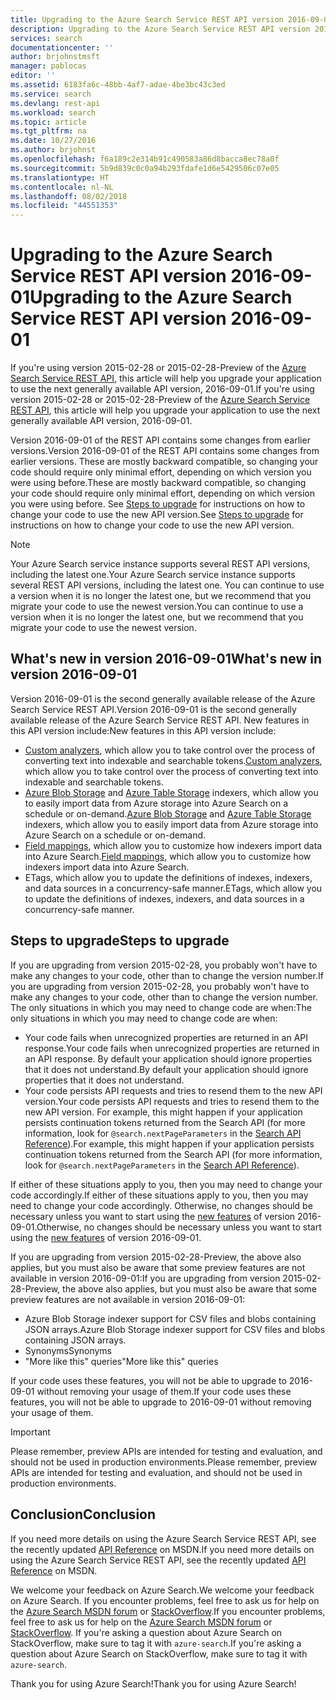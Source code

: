 ```yaml
---
title: Upgrading to the Azure Search Service REST API version 2016-09-01 | Microsoft Docs
description: Upgrading to the Azure Search Service REST API version 2016-09-01
services: search
documentationcenter: ''
author: brjohnstmsft
manager: pablocas
editor: ''
ms.assetid: 6183fa6c-48bb-4af7-adae-4be3bc43c3ed
ms.service: search
ms.devlang: rest-api
ms.workload: search
ms.topic: article
ms.tgt_pltfrm: na
ms.date: 10/27/2016
ms.author: brjohnst
ms.openlocfilehash: f6a189c2e314b91c490583a86d8bacca8ec78a0f
ms.sourcegitcommit: 5b9d839c0c0a94b293fdafe1d6e5429506c07e05
ms.translationtype: HT
ms.contentlocale: nl-NL
ms.lasthandoff: 08/02/2018
ms.locfileid: "44551353"
---
```

# <a name="upgrading-to-the-azure-search-service-rest-api-version-2016-09-01"></a><span data-ttu-id="b8643-103">Upgrading to the Azure Search Service REST API version 2016-09-01</span><span class="sxs-lookup"><span data-stu-id="b8643-103">Upgrading to the Azure Search Service REST API version 2016-09-01</span></span>
<span data-ttu-id="b8643-104">If you're using version 2015-02-28 or 2015-02-28-Preview of the [Azure Search Service REST API](https://msdn.microsoft.com/library/azure/dn798935.aspx), this article will help you upgrade your application to use the next generally available API version, 2016-09-01.</span><span class="sxs-lookup"><span data-stu-id="b8643-104">If you're using version 2015-02-28 or 2015-02-28-Preview of the [Azure Search Service REST API](https://msdn.microsoft.com/library/azure/dn798935.aspx), this article will help you upgrade your application to use the next generally available API version, 2016-09-01.</span></span>

<span data-ttu-id="b8643-105">Version 2016-09-01 of the REST API contains some changes from earlier versions.</span><span class="sxs-lookup"><span data-stu-id="b8643-105">Version 2016-09-01 of the REST API contains some changes from earlier versions.</span></span> <span data-ttu-id="b8643-106">These are mostly backward compatible, so changing your code should require only minimal effort, depending on which version you were using before.</span><span class="sxs-lookup"><span data-stu-id="b8643-106">These are mostly backward compatible, so changing your code should require only minimal effort, depending on which version you were using before.</span></span> <span data-ttu-id="b8643-107">See [Steps to upgrade](#UpgradeSteps) for instructions on how to change your code to use the new API version.</span><span class="sxs-lookup"><span data-stu-id="b8643-107">See [Steps to upgrade](#UpgradeSteps) for instructions on how to change your code to use the new API version.</span></span>

> [!NOTE]
> <span data-ttu-id="b8643-108">Your Azure Search service instance supports several REST API versions, including the latest one.</span><span class="sxs-lookup"><span data-stu-id="b8643-108">Your Azure Search service instance supports several REST API versions, including the latest one.</span></span> <span data-ttu-id="b8643-109">You can continue to use a version when it is no longer the latest one, but we recommend that you migrate your code to use the newest version.</span><span class="sxs-lookup"><span data-stu-id="b8643-109">You can continue to use a version when it is no longer the latest one, but we recommend that you migrate your code to use the newest version.</span></span>

<a name="WhatsNew"></a>

## <a name="whats-new-in-version-2016-09-01"></a><span data-ttu-id="b8643-110">What's new in version 2016-09-01</span><span class="sxs-lookup"><span data-stu-id="b8643-110">What's new in version 2016-09-01</span></span>
<span data-ttu-id="b8643-111">Version 2016-09-01 is the second generally available release of the Azure Search Service REST API.</span><span class="sxs-lookup"><span data-stu-id="b8643-111">Version 2016-09-01 is the second generally available release of the Azure Search Service REST API.</span></span> <span data-ttu-id="b8643-112">New features in this API version include:</span><span class="sxs-lookup"><span data-stu-id="b8643-112">New features in this API version include:</span></span>

* <span data-ttu-id="b8643-113">[Custom analyzers](https://aka.ms/customanalyzers), which allow you to take control over the process of converting text into indexable and searchable tokens.</span><span class="sxs-lookup"><span data-stu-id="b8643-113">[Custom analyzers](https://aka.ms/customanalyzers), which allow you to take control over the process of converting text into indexable and searchable tokens.</span></span>
* <span data-ttu-id="b8643-114">[Azure Blob Storage](search-howto-indexing-azure-blob-storage.md) and [Azure Table Storage](search-howto-indexing-azure-tables.md) indexers, which allow you to easily import data from Azure storage into Azure Search on a schedule or on-demand.</span><span class="sxs-lookup"><span data-stu-id="b8643-114">[Azure Blob Storage](search-howto-indexing-azure-blob-storage.md) and [Azure Table Storage](search-howto-indexing-azure-tables.md) indexers, which allow you to easily import data from Azure storage into Azure Search on a schedule or on-demand.</span></span>
* <span data-ttu-id="b8643-115">[Field mappings](search-indexer-field-mappings.md), which allow you to customize how indexers import data into Azure Search.</span><span class="sxs-lookup"><span data-stu-id="b8643-115">[Field mappings](search-indexer-field-mappings.md), which allow you to customize how indexers import data into Azure Search.</span></span>
* <span data-ttu-id="b8643-116">ETags, which allow you to update the definitions of indexes, indexers, and data sources in a concurrency-safe manner.</span><span class="sxs-lookup"><span data-stu-id="b8643-116">ETags, which allow you to update the definitions of indexes, indexers, and data sources in a concurrency-safe manner.</span></span> 

<a name="UpgradeSteps"></a>

## <a name="steps-to-upgrade"></a><span data-ttu-id="b8643-117">Steps to upgrade</span><span class="sxs-lookup"><span data-stu-id="b8643-117">Steps to upgrade</span></span>
<span data-ttu-id="b8643-118">If you are upgrading from version 2015-02-28, you probably won't have to make any changes to your code, other than to change the version number.</span><span class="sxs-lookup"><span data-stu-id="b8643-118">If you are upgrading from version 2015-02-28, you probably won't have to make any changes to your code, other than to change the version number.</span></span> <span data-ttu-id="b8643-119">The only situations in which you may need to change code are when:</span><span class="sxs-lookup"><span data-stu-id="b8643-119">The only situations in which you may need to change code are when:</span></span>

* <span data-ttu-id="b8643-120">Your code fails when unrecognized properties are returned in an API response.</span><span class="sxs-lookup"><span data-stu-id="b8643-120">Your code fails when unrecognized properties are returned in an API response.</span></span> <span data-ttu-id="b8643-121">By default your application should ignore properties that it does not understand.</span><span class="sxs-lookup"><span data-stu-id="b8643-121">By default your application should ignore properties that it does not understand.</span></span>
* <span data-ttu-id="b8643-122">Your code persists API requests and tries to resend them to the new API version.</span><span class="sxs-lookup"><span data-stu-id="b8643-122">Your code persists API requests and tries to resend them to the new API version.</span></span> <span data-ttu-id="b8643-123">For example, this might happen if your application persists continuation tokens returned from the Search API (for more information, look for `@search.nextPageParameters` in the [Search API Reference](https://msdn.microsoft.com/library/azure/dn798927.aspx#Anchor_1)).</span><span class="sxs-lookup"><span data-stu-id="b8643-123">For example, this might happen if your application persists continuation tokens returned from the Search API (for more information, look for `@search.nextPageParameters` in the [Search API Reference](https://msdn.microsoft.com/library/azure/dn798927.aspx#Anchor_1)).</span></span>

<span data-ttu-id="b8643-124">If either of these situations apply to you, then you may need to change your code accordingly.</span><span class="sxs-lookup"><span data-stu-id="b8643-124">If either of these situations apply to you, then you may need to change your code accordingly.</span></span> <span data-ttu-id="b8643-125">Otherwise, no changes should be necessary unless you want to start using the [new features](#WhatsNew) of version 2016-09-01.</span><span class="sxs-lookup"><span data-stu-id="b8643-125">Otherwise, no changes should be necessary unless you want to start using the [new features](#WhatsNew) of version 2016-09-01.</span></span>

<span data-ttu-id="b8643-126">If you are upgrading from version 2015-02-28-Preview, the above also applies, but you must also be aware that some preview features are not available in version 2016-09-01:</span><span class="sxs-lookup"><span data-stu-id="b8643-126">If you are upgrading from version 2015-02-28-Preview, the above also applies, but you must also be aware that some preview features are not available in version 2016-09-01:</span></span>

* <span data-ttu-id="b8643-127">Azure Blob Storage indexer support for CSV files and blobs containing JSON arrays.</span><span class="sxs-lookup"><span data-stu-id="b8643-127">Azure Blob Storage indexer support for CSV files and blobs containing JSON arrays.</span></span>
* <span data-ttu-id="b8643-128">Synonyms</span><span class="sxs-lookup"><span data-stu-id="b8643-128">Synonyms</span></span>
* <span data-ttu-id="b8643-129">"More like this" queries</span><span class="sxs-lookup"><span data-stu-id="b8643-129">"More like this" queries</span></span>

<span data-ttu-id="b8643-130">If your code uses these features, you will not be able to upgrade to 2016-09-01 without removing your usage of them.</span><span class="sxs-lookup"><span data-stu-id="b8643-130">If your code uses these features, you will not be able to upgrade to 2016-09-01 without removing your usage of them.</span></span>

> [!IMPORTANT]
> <span data-ttu-id="b8643-131">Please remember, preview APIs are intended for testing and evaluation, and should not be used in production environments.</span><span class="sxs-lookup"><span data-stu-id="b8643-131">Please remember, preview APIs are intended for testing and evaluation, and should not be used in production environments.</span></span>
> 
> 

## <a name="conclusion"></a><span data-ttu-id="b8643-132">Conclusion</span><span class="sxs-lookup"><span data-stu-id="b8643-132">Conclusion</span></span>
<span data-ttu-id="b8643-133">If you need more details on using the Azure Search Service REST API, see the recently updated [API Reference](https://msdn.microsoft.com/library/azure/dn798935.aspx) on MSDN.</span><span class="sxs-lookup"><span data-stu-id="b8643-133">If you need more details on using the Azure Search Service REST API, see the recently updated [API Reference](https://msdn.microsoft.com/library/azure/dn798935.aspx) on MSDN.</span></span>

<span data-ttu-id="b8643-134">We welcome your feedback on Azure Search.</span><span class="sxs-lookup"><span data-stu-id="b8643-134">We welcome your feedback on Azure Search.</span></span> <span data-ttu-id="b8643-135">If you encounter problems, feel free to ask us for help on the [Azure Search MSDN forum](https://social.msdn.microsoft.com/Forums/azure/home?forum=azuresearch) or [StackOverflow](http://stackoverflow.com/).</span><span class="sxs-lookup"><span data-stu-id="b8643-135">If you encounter problems, feel free to ask us for help on the [Azure Search MSDN forum](https://social.msdn.microsoft.com/Forums/azure/home?forum=azuresearch) or [StackOverflow](http://stackoverflow.com/).</span></span> <span data-ttu-id="b8643-136">If you're asking a question about Azure Search on StackOverflow, make sure to tag it with `azure-search`.</span><span class="sxs-lookup"><span data-stu-id="b8643-136">If you're asking a question about Azure Search on StackOverflow, make sure to tag it with `azure-search`.</span></span>

<span data-ttu-id="b8643-137">Thank you for using Azure Search!</span><span class="sxs-lookup"><span data-stu-id="b8643-137">Thank you for using Azure Search!</span></span>

